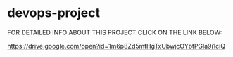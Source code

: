 # devops-project

FOR DETAILED INFO ABOUT THIS PROJECT CLICK ON THE LINK BELOW:

https://drive.google.com/open?id=1m6p8Zd5mtHgTxUbwjcOYbtPGla9i1ciQ
